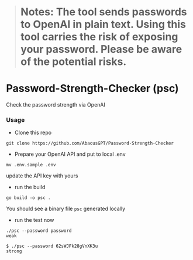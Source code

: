 ># Notes: The tool sends passwords to OpenAI in plain text. Using this tool carries the risk of exposing your password. Please be aware of the potential risks.

# Password-Strength-Checker (psc)

Check the password strength via OpenAI

### Usage

* Clone this repo

```
git clone https://github.com/AbacusGPT/Password-Strength-Checker
```

* Prepare your OpenAI API and put to local .env
```
mv .env.sample .env
```

update the API key with yours

* run the build

```
go build -o psc .
```

You should see a binary file `psc` generated locally

* run the test now
```
./psc --password password
weak

$ ./psc --password 62sWJFk28gVnXK3u
strong
```

